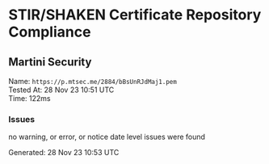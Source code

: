 # STIR/SHAKEN Certificate Repository Compliance

## Martini Security

Name: `https://p.mtsec.me/2884/bBsUnRJdMaj1.pem`\
Tested At: 28 Nov 23 10:51 UTC\
Time: 122ms

### Issues

no warning, or error, or notice date level issues were found

Generated: 28 Nov 23 10:53 UTC
